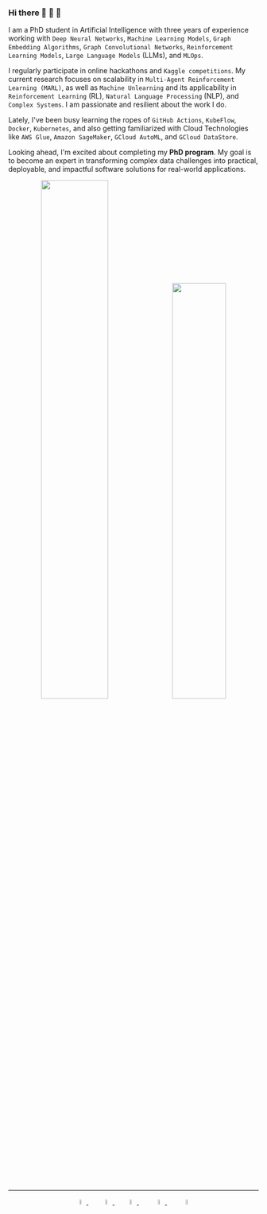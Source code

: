 ### Hi there 🤖 👋 🤖

<!--
**Getlar/getlar** is a ✨ _special_ ✨ repository because its `README.md` (this file) appears on your GitHub profile.

Here are some ideas to get you started:

- 🔭 I’m currently working on ...
- 🌱 I’m currently learning ...
- 👯 I’m looking to collaborate on ...
- 🤔 I’m looking for help with ...
- 💬 Ask me about ...
- 📫 How to reach me: ...
- 😄 Pronouns: ...
- ⚡ Fun fact: ...
-->


I am a PhD student in Artificial Intelligence with three years of experience working with `Deep Neural Networks`, `Machine Learning Models`, `Graph Embedding Algorithms`, `Graph Convolutional Networks`, `Reinforcement Learning Models`, `Large Language Models` (LLMs), and `MLOps`.

I regularly participate in online hackathons and `Kaggle competitions`. My current research focuses on scalability in `Multi-Agent Reinforcement Learning (MARL)`, as well as `Machine Unlearning` and its applicability in `Reinforcement Learning` (RL), `Natural Language Processing` (NLP), and `Complex Systems`. I am passionate and resilient about the work I do.

Lately, I've been busy learning the ropes of `GitHub Actions`, `KubeFlow`, `Docker`, `Kubernetes`, and also getting familiarized with Cloud Technologies like `AWS Glue`, `Amazon SageMaker`, `GCloud AutoML`, and `GCloud DataStore`. 

Looking ahead, I'm excited about completing my **PhD program**. My goal is to become an expert in transforming complex data challenges into practical, deployable, and impactful software solutions for real-world applications.

<p align="center">
  <img width="51.7%"  src="https://github-readme-stats-sigma-five.vercel.app/api?username=getlar&count_private=true&show_icons=true&include_all_commits=false&hide_border=true&hide_title=true" />
  <img width="46.3%"  src="https://github-readme-streak-stats.herokuapp.com?user=Getlar&hide_border=true" />
</p>

-----

<div align="center">
    <a href="https://www.linkedin.com/in/ranuon/" target="blank" margin="50">
        <img src="https://raw.githubusercontent.com/rahuldkjain/github-profile-readme-generator/master/src/images/icons/Social/linked-in-alt.svg" alt="in/ranuon" width="5%"/>
    </a>
    &nbsp&nbsp&nbsp&nbsp&nbsp
    <a href="https://www.kaggle.com/tamstakcs" target="blank">
        <img src="https://raw.githubusercontent.com/rahuldkjain/github-profile-readme-generator/master/src/images/icons/Social/kaggle.svg" alt="tamstakcs" width="5%" />
    </a>
    &nbsp&nbsp&nbsp&nbsp
    <a href="https://www.instagram.com/a.takacs.tamas.m8/" target="blank">
        <img src="https://raw.githubusercontent.com/rahuldkjain/github-profile-readme-generator/master/src/images/icons/Social/instagram.svg" alt="a.takacs.tamas.m8" width="5%"/>
    </a>
    &nbsp&nbsp&nbsp&nbsp&nbsp&nbsp
    <a href="https://leetcode.com/Getlar/" target="blank">
        <img src="https://raw.githubusercontent.com/rahuldkjain/github-profile-readme-generator/master/src/images/icons/Social/leet-code.svg" alt="Getlar" width="5%" />
    </a>
    &nbsp&nbsp&nbsp&nbsp&nbsp&nbsp
    <a href="https://www.facebook.com/Ranuonn/" target="blank">
        <img src="https://raw.githubusercontent.com/rahuldkjain/github-profile-readme-generator/master/src/images/icons/Social/facebook.svg" alt="Ranuonn" width="5%"/>
    </a>
</div>

